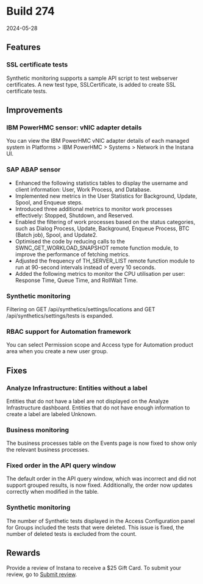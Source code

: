 # Build 274

2024-05-28

## Features

### SSL certificate tests
Synthetic monitoring supports a sample API script to test webserver certificates. A new test type, SSLCertificate, is added to create SSL certificate tests. 

## Improvements

### IBM PowerHMC sensor: vNIC adapter details
You can view the IBM PowerHMC vNIC adapter details of each managed system in Platforms > IBM PowerHMC > Systems > Network in the Instana UI. 

### SAP ABAP sensor
- Enhanced the following statistics tables to display the username and client information: User, Work Process, and Database.
- Implemented new metrics in the User Statistics for Background, Update, Spool, and Enqueue steps.
- Introduced three additional metrics to monitor work processes effectively: Stopped, Shutdown, and Reserved.
- Enabled the filtering of work processes based on the status categories, such as Dialog Process, Update, Background, Enqueue Process, BTC (Batch job), Spool, and Update2.
- Optimised the code by reducing calls to the SWNC_GET_WORKLOAD_SNAPSHOT remote function module, to improve the performance of fetching metrics.
- Adjusted the frequency of TH_SERVER_LIST remote function module to run at 90-second intervals instead of every 10 seconds.
- Added the following metrics to monitor the CPU utilisation per user: Response Time, Queue Time, and RollWait Time.

### Synthetic monitoring
Filtering on GET /api/synthetics/settings/locations and GET /api/synthetics/settings/tests is expanded. 

### RBAC support for Automation framework
You can select Permission scope and Access type for Automation product area when you create a new user group. 

## Fixes

### Analyze Infrastructure: Entities without a label
Entities that do not have a label are not displayed on the Analyze Infrastructure dashboard. Entities that do not have enough information to create a label are labeled Unknown.

### Business monitoring
The business processes table on the Events page is now fixed to show only the relevant business processes.

### Fixed order in the API query window
The default order in the API query window, which was incorrect and did not support grouped results, is now fixed. Additionally, the order now updates correctly when modified in the table.

### Synthetic monitoring
The number of Synthetic tests displayed in the Access Configuration panel for Groups included the tests that were deleted. This issue is fixed, the number of deleted tests is excluded from the count.

## Rewards
Provide a review of Instana to receive a $25 Gift Card. To submit your review, go to [Submit review](https://www.g2.com/contributor/instana-an-ibm-company-25-usd-2-reward-link?secure%5Bpage_id%5D=instana-an-ibm-company-25-usd-2-reward-link&secure%5Brewards%5D=true&secure%5Btoken%5D=5f61c4680c043dd462ee268a2e95504e1cec47c239f634889f1a86908d965fa1&utm_source=ibm&utm_medium=CSA&utm_campaign=email).
